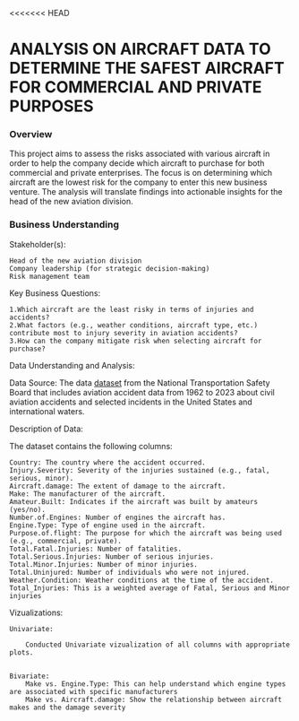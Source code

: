 <<<<<<< HEAD
<h1>ANALYSIS ON AIRCRAFT DATA TO DETERMINE THE SAFEST AIRCRAFT FOR COMMERCIAL AND PRIVATE PURPOSES</h1>

<h3>Overview</h3>

This project aims to assess the risks associated with various aircraft in order to help the company decide which aircraft to purchase for both commercial and private enterprises. The focus is on determining which aircraft are the lowest risk for the company to enter this new business venture. The analysis will translate findings into actionable insights for the head of the new aviation division.

<h3>Business Understanding</h3>

Stakeholder(s):

    Head of the new aviation division
    Company leadership (for strategic decision-making)
    Risk management team
    
Key Business Questions:

    1.Which aircraft are the least risky in terms of injuries and accidents?
    2.What factors (e.g., weather conditions, aircraft type, etc.) contribute most to injury severity in aviation accidents?
    3.How can the company mitigate risk when selecting aircraft for purchase?
    
Data Understanding and Analysis:

Data Source:
The data [dataset](https://www.kaggle.com/datasets/khsamaha/aviation-accident-database-synopses) from the National Transportation Safety Board that includes aviation accident data from 1962 to 2023 about civil aviation accidents and selected incidents in the United States and international waters.
 
Description of Data: 

The dataset contains the following columns:

    Country: The country where the accident occurred.
    Injury.Severity: Severity of the injuries sustained (e.g., fatal, serious, minor).
    Aircraft.damage: The extent of damage to the aircraft.
    Make: The manufacturer of the aircraft.
    Amateur.Built: Indicates if the aircraft was built by amateurs (yes/no).
    Number.of.Engines: Number of engines the aircraft has.
    Engine.Type: Type of engine used in the aircraft.
    Purpose.of.flight: The purpose for which the aircraft was being used (e.g., commercial, private).
    Total.Fatal.Injuries: Number of fatalities.
    Total.Serious.Injuries: Number of serious injuries.
    Total.Minor.Injuries: Number of minor injuries.
    Total.Uninjured: Number of individuals who were not injured.
    Weather.Condition: Weather conditions at the time of the accident.
    Total_Injuries: This is a weighted average of Fatal, Serious and Minor injuries 
Vizualizations:

    Univariate: 

        Conducted Univariate vizualization of all columns with appropriate plots.


    Bivariate:
        Make vs. Engine.Type: This can help understand which engine types are associated with specific manufacturers
        Make vs. Aircraft.damage: Show the relationship between aircraft makes and the damage severity
        


        
        



        
